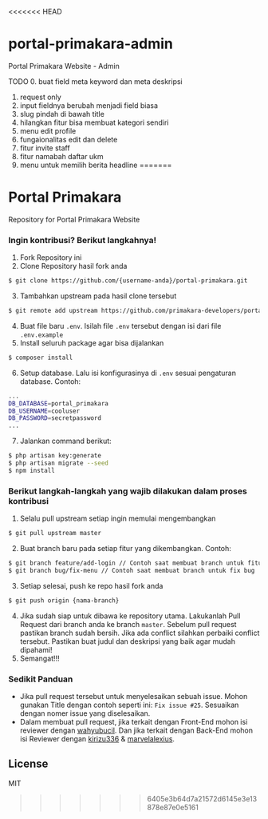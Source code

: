<<<<<<< HEAD
# portal-primakara-admin
Portal Primakara Website - Admin


TODO
0. buat field meta keyword dan meta deskripsi
1. request only
2. input fieldnya berubah menjadi field biasa
3. slug pindah di bawah title
4. hilangkan fitur bisa membuat kategori sendiri
5. menu edit profile
6. fungaionalitas edit dan delete
7. fitur invite staff
8. fitur namabah daftar ukm
9. menu untuk memilih berita headline
=======
# Portal Primakara
Repository for Portal Primakara Website


### Ingin kontribusi? Berikut langkahnya!
1. Fork Repository ini
2. Clone Repository hasil fork anda
```sh
$ git clone https://github.com/{username-anda}/portal-primakara.git
```
3. Tambahkan upstream pada hasil clone tersebut
```sh
$ git remote add upstream https://github.com/primakara-developers/portal-primakara.git
```
4. Buat file baru `.env`. Isilah file `.env` tersebut dengan isi dari file `.env.example`
5. Install seluruh package agar bisa dijalankan
```sh
$ composer install
```
6. Setup database. Lalu isi konfigurasinya di `.env` sesuai pengaturan database. Contoh:
```sh
...
DB_DATABASE=portal_primakara
DB_USERNAME=cooluser
DB_PASSWORD=secretpassword
...
```
7. Jalankan command berikut:
```sh
$ php artisan key:generate
$ php artisan migrate --seed
$ npm install
```

### Berikut langkah-langkah yang wajib dilakukan dalam proses kontribusi
1. Selalu pull upstream setiap ingin memulai mengembangkan
```sh
$ git pull upstream master
```
2. Buat branch baru pada setiap fitur yang dikembangkan. Contoh:
```sh
$ git branch feature/add-login // Contoh saat membuat branch untuk fitur baru
$ git branch bug/fix-menu // Contoh saat membuat branch untuk fix bug
```
3. Setiap selesai, push ke repo hasil fork anda
```sh
$ git push origin {nama-branch}
```
4. Jika sudah siap untuk dibawa ke repository utama. Lakukanlah Pull Request dari branch anda ke branch `master`. Sebelum pull request pastikan branch sudah bersih. Jika ada conflict silahkan perbaiki conflict tersebut. Pastikan buat judul dan deskripsi yang baik agar mudah dipahami!
5. Semangat!!!

### Sedikit Panduan
- Jika pull request tersebut untuk menyelesaikan sebuah issue. Mohon gunakan Title dengan contoh seperti ini: `Fix issue #25`. Sesuaikan dengan nomer issue yang diselesaikan.
- Dalam membuat pull request, jika terkait dengan Front-End mohon isi reviewer dengan [wahyubucil]. Dan jika terkait dengan Back-End mohon isi Reviewer dengan [kirizu336] & [marvelalexius].


License
----

MIT


[wahyubucil]: <https://github.com/wahyubucil>
[kirizu336]: <https://github.com/kirizu336>
[marvelalexius]: <https://github.com/marvelalexius>
>>>>>>> 6405e3b64d7a21572d6145e3e13878e87e0e5161
